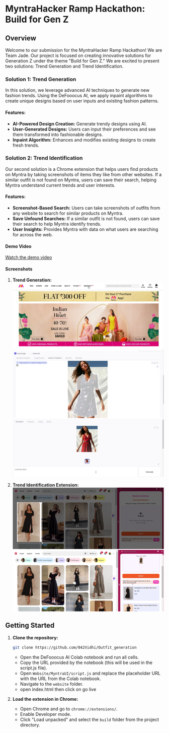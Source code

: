 # MyntraHacker Ramp Hackathon: Build for Gen Z

## Overview

Welcome to our submission for the MyntraHacker Ramp Hackathon! We are Team Jade. Our project is focused on creating innovative solutions for Generation Z under the theme "Build for Gen Z." We are excited to present two solutions: Trend Generation and Trend Identification.

### Solution 1: Trend Generation

In this solution, we leverage advanced AI techniques to generate new fashion trends. Using the DeFooocus AI, we apply inpaint algorithms to create unique designs based on user inputs and existing fashion patterns.

#### Features:
- **AI-Powered Design Creation:** Generate trendy designs using AI.
- **User-Generated Designs:** Users can input their preferences and see them transformed into fashionable designs.
- **Inpaint Algorithm:** Enhances and modifies existing designs to create fresh trends.


### Solution 2: Trend Identification

Our second solution is a Chrome extension that helps users find products on Myntra by taking screenshots of items they like from other websites. If a similar outfit is not found on Myntra, users can save their search, helping Myntra understand current trends and user interests.

#### Features:
- **Screenshot-Based Search:** Users can take screenshots of outfits from any website to search for similar products on Myntra.
- **Save Unfound Searches:** If a similar outfit is not found, users can save their search to help Myntra identify trends.
- **User Insights:** Provides Myntra with data on what users are searching for across the web.

#### Demo Video
[Watch the demo video](#https://drive.google.com/file/d/1R4il9qgttnKw2wKCPkdOmb3DNLGQ_Ch_/view?usp=sharing)

#### Screenshots
1. **Trend Generation:**
   ![Pic](Results/1.png)
   ![Pic](Results/2.png)
   ![Pic](Results/3.png)


2. **Trend Identification Extension:**
   ![Pic](Results/4.png)
   ![Pic](Results/5.png)

## Getting Started

1. **Clone the repository:**
   ```sh
   git clone https://github.com/042Vidhi/Outfit_generation

   ```
   - Open the DeFooocus AI Colab notebook and run all cells.
   - Copy the URL provided by the notebook (this will be used in the script.js file).
   - Open `Website/MyntraUI/script.js` and replace the placeholder URL with the URL from the Colab notebook.
   - Navigate to the `website` folder.
   - open index.html then click on go live 


2. **Load the extension in Chrome:**
   - Open Chrome and go to `chrome://extensions/`.
   - Enable Developer mode.
   - Click "Load unpacked" and select the `build` folder from the project directory.


